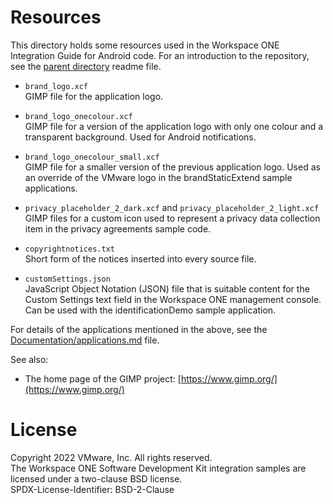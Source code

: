 # Resources
This directory holds some resources used in the Workspace ONE Integration Guide
for Android code. For an introduction to the repository, see the
[parent directory](..) readme file.

-   `brand_logo.xcf`  
    GIMP file for the application logo.

-   `brand_logo_onecolour.xcf`  
    GIMP file for a version of the application logo with only one colour and a
    transparent background. Used for Android notifications.

-   `brand_logo_onecolour_small.xcf`  
    GIMP file for a smaller version of the previous application logo. Used as an
    override of the VMware logo in the brandStaticExtend sample applications.

-   `privacy_placeholder_2_dark.xcf` and `privacy_placeholder_2_light.xcf`  
    GIMP files for a custom icon used to represent a privacy data collection
    item in the privacy agreements sample code.

-   `copyrightnotices.txt`  
    Short form of the notices inserted into every source file.

-   `customSettings.json`  
    JavaScript Object Notation (JSON) file that is suitable content for the
    Custom Settings text field in the Workspace ONE management console. Can be
    used with the identificationDemo sample application.

For details of the applications mentioned in the above, see the
[Documentation/applications.md](../Documentation/applications.md) file.

See also:

-   The home page of the GIMP project:
    [https://www.gimp.org/](https://www.gimp.org/)

# License
Copyright 2022 VMware, Inc. All rights reserved.  
The Workspace ONE Software Development Kit integration samples are licensed
under a two-clause BSD license.  
SPDX-License-Identifier: BSD-2-Clause